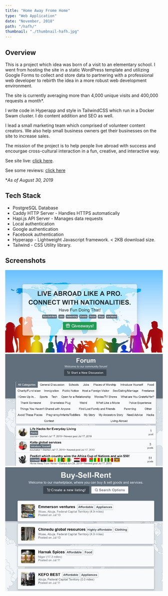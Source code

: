 ```yaml
---
title: "Home Away Frome Home"
type: "Web Application"
date: "November, 2018"
path: "/hafh/"
thumbnail: "./thumbnail-hafh.jpg"
---
```


## Overview

This is a project which idea was born of a visit to an elementary school. I went from hosting the site in a static WordPress template and utilizing Google Forms to collect and store data to partnering with a professional web developer to rebirth the idea in a more robust web development environment.

The site is currently averaging more than 4,000 unique visits and 400,000 requests a month*.

I write code in Hyperapp and style in TailwindCSS which run in a Docker Swam cluster. I do content addition
and SEO as well.

I lead a small marketing team which comprised of volunteer content creators. We also help small business owners get their businesses on the site to increase sales.

The mission of the project is to help people live abroad with success and encourgae cross-cultural interaction in a fun, creative, and interactive way.

See site live: [click here](https://homeawayfromhome.online "Home Away From Home").

See some reviews: [click here](https://www.trustpilot.com/review/homeawayfromhome.online "Reviews") 

*_As of August 30, 2019_

## Tech Stack

- PostgreSQL Database
- Caddy HTTP Server - Handles HTTPS automatically
- Hapi.js API Server - Manages data requests
- Local authentication
- Google authentication
- Facebook authentication
- Hyperapp - Lightweight Javascript framework. < 2KB download size.
- Tailwind - CSS Utility library.

## Screenshots

![Screenshot 1](./image1.JPG)
![Screenshot 2](./image2.JPG)
![Screenshot 2](./image3.JPG)
